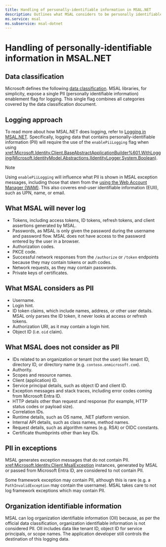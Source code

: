 ```yaml
---
title: Handling of personally-identifiable information in MSAL.NET
description: Outlines what MSAL considers to be personally identifiable information.
ms.service: msal
ms.subservice: msal-dotnet
---
```


# Handling of personally-identifiable information in MSAL.NET

## Data classification

Microsoft defines the following [data classification](https://www.microsoft.com/trust-center/privacy/customer-data-definitions). MSAL libraries, for simplicity, expose a single PII (personally identifiable information) enablement flag for logging. This single flag combines all categories covered by the data classification document.

## Logging approach

To read more about how MSAL.NET does logging, refer to [Logging in MSAL.NET](../advanced/exceptions/msal-logging.md). Specifically, logging data that contains personally-identifiable information (PII) will require the use of the `enablePiiLogging` flag when using <xref:Microsoft.Identity.Client.BaseAbstractApplicationBuilder%601.WithLogging(Microsoft.IdentityModel.Abstractions.IIdentityLogger,System.Boolean)>.

>[!NOTE]
>Using `enablePiiLogging` will influence what PII is shown in MSAL exception messages, including those that stem from the [using the Web Account Manager (WAM)](../acquiring-tokens/desktop-mobile/wam.md). This also coveres end-user identifiable information (EUII), such as UPN, name, or email.

## What MSAL will never log

- Tokens, including access tokens, ID tokens, refresh tokens, and client assertions generated by MSAL.
- Passwords, as MSAL is only given the password during the username and password flow. MSAL does not have access to the password entered by the user in a browser.
- Authorization codes.
- PKCE code.
- Successful network responses from the `/authorize` or `/token` endpoints because they may contain tokens or auth codes.
- Network requests, as they may contain passwords.
- Private keys of certificates.

## What MSAL considers as PII

- Username.
- Login hint.
- ID token claims, which include names, address, or other user details. MSAL only parses the ID token, it never looks at access or refresh tokens.
- Authorization URI, as it may contain a login hint.
- Object ID (i.e. `oid` claim).

## What MSAL does not consider as PII

- IDs related to an organization or tenant (not the user) like tenant ID, directory ID, or directory name (e.g. `contoso.onmicrosoft.com`).
- Authority.
- Scopes and resource names.
- Client (application) ID.
- Service principal details, such as object ID and client ID.
- Exception messages and stack traces, including error codes coming from Microsoft Entra ID.
- HTTP details other than request and response (for example, HTTP status codes or payload size).
- Correlation IDs.
- Runtime details, such as OS name, .NET platform version.
- Internal API details, such as class names, method names.
- Request details, such as algorithm names (e.g. RSA) or OIDC constants.
- Certificate thumbprints other than key IDs.

## PII in exceptions

MSAL generates exception messages that do not contain PII. <xref:Microsoft.Identity.Client.MsalException> instances, generated by MSAL or passed from Microsoft Entra ID, are considered to not contain PII.

Some framework exception may contain PII, although this is rare (e.g. a `PathInvalidException` may contain the username). MSAL takes care to not log framework exceptions which may contain PII.

## Organization identifiable information

MSAL can log organization identifiable information (OII) because, as per the official data classification, organization identifiable information is not considered PII. OII includes data like tenant ID, object ID for service principals, or scope names. The application developer still controls the destination of this logging data.
